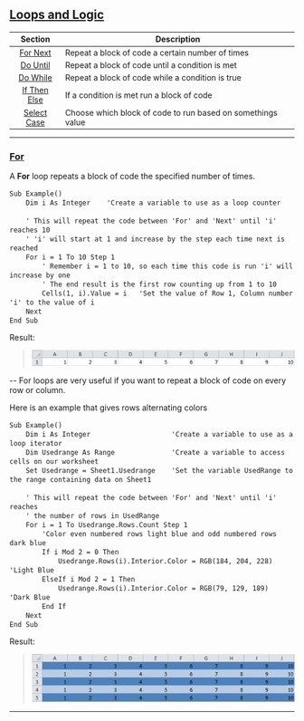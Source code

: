 ## <a name="pagetop" href="#pagetop">Loops and Logic</a> ##
|Section    			|Description												|
|:---------------------:|-----------------------------------------------------------|
|[For Next](#for)		|Repeat a block of code a certain number of times			|
|[Do Until](#dountil)	|Repeat a block of code until a condition is met			|
|[Do While](#dowhile)	|Repeat a block of code while a condition is true			|
|[If Then Else](#if)	|If a condition is met run a block of code					|
|[Select Case](#selcase)|Choose which block of code to run based on somethings value|
----------

### <a name=for href=#for>For</a> ###
A **For** loop repeats a block of code the specified number of times.

```VB
Sub Example()
    Dim i As Integer    'Create a variable to use as a loop counter

    ' This will repeat the code between 'For' and 'Next' until 'i' reaches 10
    ' 'i' will start at 1 and increase by the step each time next is reached
    For i = 1 To 10 Step 1
        ' Remember i = 1 to 10, so each time this code is run 'i' will increase by one
        ' The end result is the first row counting up from 1 to 10
        Cells(1, i).Value = i   'Set the value of Row 1, Column number 'i' to the value of i
    Next
End Sub
```

Result:
>![Result](./images/For_Result.jpg)

--
For loops are very useful if you want to repeat a block of code on every row or column.

Here is an example that gives rows alternating colors
```VB
Sub Example()
    Dim i As Integer                    'Create a variable to use as a loop iterator
    Dim Usedrange As Range              'Create a variable to access cells on our worksheet
    Set Usedrange = Sheet1.Usedrange    'Set the variable UsedRange to the range containing data on Sheet1

    ' This will repeat the code between 'For' and 'Next' until 'i' reaches
    ' the number of rows in UsedRange
    For i = 1 To Usedrange.Rows.Count Step 1
        'Color even numbered rows light blue and odd numbered rows dark blue
        If i Mod 2 = 0 Then
            Usedrange.Rows(i).Interior.Color = RGB(184, 204, 228)   'Light Blue
        ElseIf i Mod 2 = 1 Then
            Usedrange.Rows(i).Interior.Color = RGB(79, 129, 189)    'Dark Blue
        End If
    Next
End Sub
```

Result:
>![Result](./images/For_Result2.jpg)

----------